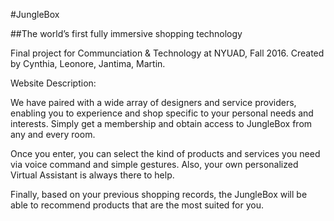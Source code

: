 #JungleBox

##The world’s first fully immersive shopping technology

Final project for Communciation & Technology at NYUAD, Fall 2016.
Created by Cynthia, Leonore, Jantima, Martin. 

Website Description: 

We have paired with a wide array of designers and service providers, enabling you to experience and shop specific to your personal needs and interests. Simply get a membership and obtain access to JungleBox from any and every room. 

Once you enter, you can select the kind of products and services you need via voice command and simple gestures. Also, your own personalized Virtual Assistant is always there to help. 

Finally, based on your previous shopping records, the JungleBox will be able to recommend products that are the most suited for you.
